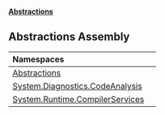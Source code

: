 #### [Abstractions](index.md 'index')

## Abstractions Assembly

| Namespaces | |
| :--- | :--- |
| [Abstractions](Abstractions/index.md 'Abstractions') | |
| [System\.Diagnostics\.CodeAnalysis](System/Diagnostics/CodeAnalysis/index.md 'System\.Diagnostics\.CodeAnalysis') | |
| [System\.Runtime\.CompilerServices](System/Runtime/CompilerServices/index.md 'System\.Runtime\.CompilerServices') | |
